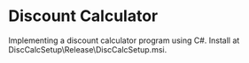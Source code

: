 # Discount Calculator
 Implementing a discount calculator program using C#. Install at DiscCalcSetup\Release\DiscCalcSetup.msi.
